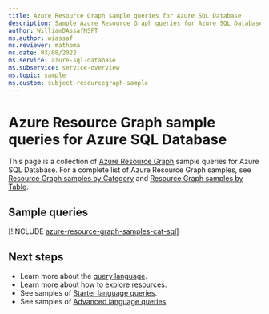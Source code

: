 ```yaml
---
title: Azure Resource Graph sample queries for Azure SQL Database
description: Sample Azure Resource Graph queries for Azure SQL Database showing use of resource types and tables to access Azure SQL Database related resources and properties.
author: WilliamDAssafMSFT
ms.author: wiassaf
ms.reviewer: mathoma
ms.date: 03/08/2022
ms.service: azure-sql-database
ms.subservice: service-overview
ms.topic: sample
ms.custom: subject-resourcegraph-sample
---
```

# Azure Resource Graph sample queries for Azure SQL Database

This page is a collection of [Azure Resource Graph](/azure/governance/resource-graph/overview)
sample queries for Azure SQL Database. For a complete list of Azure Resource Graph samples, see
[Resource Graph samples by Category](/azure/governance/resource-graph/samples/samples-by-category)
and [Resource Graph samples by Table](/azure/governance/resource-graph/samples/samples-by-table).

## Sample queries

[!INCLUDE [azure-resource-graph-samples-cat-sql](../includes/resource-graph/samples/bycat/azure-sql.md)]

## Next steps

- Learn more about the [query language](/azure/governance/resource-graph/concepts/query-language).
- Learn more about how to [explore resources](/azure/governance/resource-graph/concepts/explore-resources).
- See samples of [Starter language queries](/azure/governance/resource-graph/samples/starter).
- See samples of [Advanced language queries](/azure/governance/resource-graph/samples/advanced).
